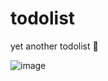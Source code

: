 # todolist
yet another todolist 🥑

![image](https://user-images.githubusercontent.com/86803100/234737830-c16a8249-5fc3-40cd-9cd0-1d1e34ef9ac8.png)
